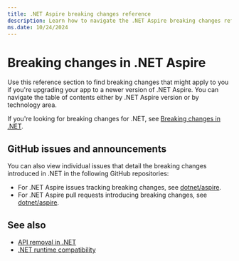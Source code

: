 ```yaml
---
title: .NET Aspire breaking changes reference
description: Learn how to navigate the .NET Aspire breaking changes reference.
ms.date: 10/24/2024
---
```


# Breaking changes in .NET Aspire

Use this reference section to find breaking changes that might apply to you if you're upgrading your app to a newer version of .NET Aspire. You can navigate the table of contents either by .NET Aspire version or by technology area.

If you're looking for breaking changes for .NET, see [Breaking changes in .NET](/dotnet/core/compatibility/breaking-changes).

## GitHub issues and announcements

You can also view individual issues that detail the breaking changes introduced in .NET in the following GitHub repositories:

- For .NET Aspire issues tracking breaking changes, see [dotnet/aspire](https://github.com/dotnet/aspire/issues?q=is%3Aissue%20label%3Abreaking-change).
- For .NET Aspire pull requests introducing breaking changes, see [dotnet/aspire](https://github.com/dotnet/aspire/pulls?q=is%3Apr+label%3Abreaking-change).

## See also

- [API removal in .NET](api-removal.md)
- [.NET runtime compatibility](/dotnet/core/versions/#net-runtime-compatibility)
